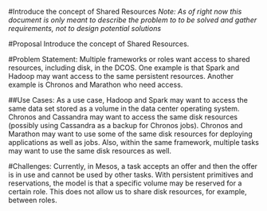 #Introduce the concept of Shared Resources
*Note: As of right now this document is only meant to describe the problem to to be solved and gather requirements, not to design potential solutions* 

#Proposal
Introduce the concept of Shared Resources.

#Problem Statement:
Multiple frameworks or roles want access to shared resources, including disk, in the DCOS. One example is that Spark and Hadoop may want access to the same persistent resources. Another example is Chronos and Marathon who need access.

##Use Cases:
As a use case, Hadoop and Spark may want to access the same data set stored as a volume in the data center operating system. Chronos and Cassandra may want to access the same disk resources (possibly using Cassandra as a backup for Chronos jobs). Chronos and Marathon may want to use some of the same disk resources for deploying applications as well as jobs. Also, within the same framework, multiple tasks may want to use the same disk resources as well.

#Challenges:
Currently, in Mesos, a task accepts an offer and then the offer is in use and cannot be used by other tasks. With persistent primitives and reservations, the model is that a specific volume may be reserved for a certain role. This does not allow us to share disk resources, for example, between roles.
